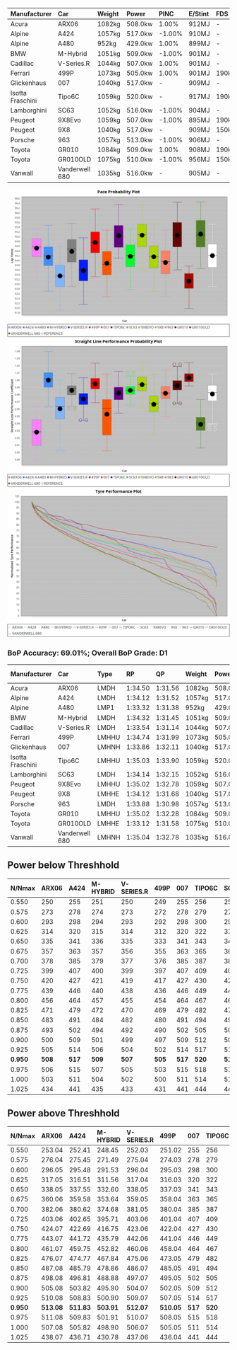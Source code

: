 | Manufacturer     | Car            | Weight | Power   | PINC    | E/Stint | FDS     |
|:-|:-|:-|:-|:-|:-|:-|
| Acura            | ARX06          | 1082kg | 508.0kw | 1.00%   | 912MJ   |    -    |
| Alpine           | A424           | 1057kg | 517.0kw | -1.00%  | 910MJ   |    -    |
| Alpine           | A480           | 952kg  | 429.0kw | 1.00%   | 899MJ   |    -    |
| BMW              | M-Hybrid       | 1051kg | 509.0kw | -1.00%  | 901MJ   |    -    |
| Cadillac         | V-Series.R     | 1044kg | 507.0kw | 1.00%   | 901MJ   |    -    |
| Ferrari          | 499P           | 1073kg | 505.0kw | 1.00%   | 901MJ   | 190kph  |
| Glickenhaus      | 007            | 1040kg | 517.0kw |    -    | 909MJ   |    -    |
| Isotta Fraschini | Tipo6C         | 1059kg | 520.0kw |    -    | 917MJ   | 190kph  |
| Lamborghini      | SC63           | 1052kg | 516.0kw | -1.00%  | 904MJ   |    -    |
| Peugeot          | 9X8Evo         | 1059kg | 507.0kw | -1.00%  | 895MJ   | 190kph  |
| Peugeot          | 9X8            | 1040kg | 517.0kw |    -    | 909MJ   | 150kph  |
| Porsche          | 963            | 1057kg | 513.0kw | -1.00%  | 906MJ   |    -    |
| Toyota           | GR010          | 1084kg | 509.0kw | 1.00%   | 908MJ   | 190kph  |
| Toyota           | GR010OLD       | 1075kg | 510.0kw | -1.00%  | 956MJ   | 150kph  |
| Vanwall          | Vanderwell 680 | 1035kg | 516.0kw |    -    | 905MJ   |    -    |

![PACECHART](./IMG/ACOMETHOD.png)
![STRAIGHTLINEPERFORMANCECHART](./IMG/ACOMETHOD_sp.png)
![TYREPERFORMANCECHART](./IMG/ACOMETHOD_tw.png)

### BoP Accuracy: 69.01%; Overall BoP Grade: D1
| Manufacturer     | Car            | Type  | RP      | QP      | Weight | Power¹  | Threshhold | PINC    | Power²   | E/Stint | AVG Vmax  | FDS     | RDLC | L/Stint | BOP-Grade | Model Accuracy | Model Points | Match%  | SimDiff |
|:-|:-|:-|:-|:-|:-|:-|:-|:-|:-|:-|:-|:-|:-|:-|:-|:-|:-|:-|:-|
| Acura            | ARX06          | LMDH  | 1:34.50 | 1:31.56 | 1082kg | 508.0kw | 210.0kph   | 1.00%   | 513.10kw |  912MJ  | 294.22kph |    -    | 0.99 | 40      | +C1       | 100.00%        | 996          | 78.67%  | #       |
| Alpine           | A424           | LMDH  | 1:34.12 | 1:31.52 | 1057kg | 517.0kw | 210.0kph   | -1.00%  | 511.80kw |  910MJ  | 306.85kph |    -    | 1.00 | 40      | -A2       | 99.61%         | 762          | 94.92%  | #       |
| Alpine           | A480           | LMP1  | 1:33.32 | 1:31.38 |  952kg | 429.0kw | 210.0kph   | 1.00%   | 433.30kw |  899MJ  | 298.24kph |    -    | 0.98 | 37      | -Ω1       | 100.00%        | 1173         | 44.74%  | #       |
| BMW              | M-Hybrid       | LMDH  | 1:34.32 | 1:31.45 | 1051kg | 509.0kw | 210.0kph   | -1.00%  | 503.90kw |  901MJ  | 303.98kph |    -    | 1.01 | 40      | ~A1       | 100.00%        | 1826         | 100.00% | #       |
| Cadillac         | V-Series.R     | LMDH  | 1:33.54 | 1:31.14 | 1044kg | 507.0kw | 210.0kph   | 1.00%   | 512.10kw |  901MJ  | 303.13kph |    -    | 1.02 | 40      | -D2       | 99.00%         | 3184         | 62.34%  | #       |
| Ferrari          | 499P           | LMHHU | 1:34.74 | 1:31.99 | 1073kg | 505.0kw | 210.0kph   | 1.00%   | 510.10kw |  901MJ  | 304.70kph | 190kph  | 1.01 | 40      | +C1       | 98.07%         | 3550         | 77.59%  | #       |
| Glickenhaus      | 007            | LMHNH | 1:33.86 | 1:32.11 | 1040kg | 517.0kw | 210.0kph   |    -    | 517.00kw |  909MJ  | 300.81kph |    -    | 0.96 | 40      | -B2       | 94.48%         | 2311         | 83.42%  | ±1.09s  |
| Isotta Fraschini | Tipo6C         | LMHHU | 1:35.03 | 1:33.90 | 1059kg | 520.0kw | 210.0kph   |    -    | 520.00kw |  917MJ  | 304.81kph | 190kph  | 1.04 | 40      | +Ω1       | 96.81%         | 91           | 19.43%  | #       |
| Lamborghini      | SC63           | LMDH  | 1:34.14 | 1:32.15 | 1052kg | 516.0kw | 210.0kph   | -1.00%  | 510.80kw |  904MJ  | 304.46kph |    -    | 1.03 | 40      | -A2       | 100.00%        | 529          | 90.49%  | #       |
| Peugeot          | 9X8Evo         | LMHHU | 1:35.02 | 1:32.78 | 1059kg | 507.0kw | 210.0kph   | -1.00%  | 501.90kw |  895MJ  | 304.72kph | 190kph  | 1.00 | 40      | +Ω1       | 99.21%         | 377          | 49.71%  | #       |
| Peugeot          | 9X8            | LMHHE | 1:34.12 | 1:31.68 | 1040kg | 517.0kw | 210.0kph   |    -    | 517.00kw |  909MJ  | 302.89kph | 150kph  | 1.03 | 40      | ~A1       | 99.52%         | 4561         | 96.66%  | #       |
| Porsche          | 963            | LMDH  | 1:33.88 | 1:30.98 | 1057kg | 513.0kw | 210.0kph   | -1.00%  | 507.90kw |  906MJ  | 303.63kph |    -    | 1.00 | 40      | -B2       | 99.96%         | 10176        | 81.59%  | #       |
| Toyota           | GR010          | LMHHU | 1:35.02 | 1:32.28 | 1084kg | 509.0kw | 210.0kph   | 1.00%   | 514.10kw |  908MJ  | 303.99kph | 190kph  | 1.00 | 40      | +C2       | 99.95%         | 5509         | 70.20%  | #       |
| Toyota           | GR010OLD       | LMHHE | 1:33.12 | 1:31.58 | 1075kg | 510.0kw | 210.0kph   | -1.00%  | 504.90kw |  956MJ  | 305.72kph | 150kph  | 1.01 | 40      | -Ω1       | 100.00%        | 351          | 14.69%  | #       |
| Vanwall          | Vanderwell 680 | LMHNH | 1:35.04 | 1:32.78 | 1035kg | 516.0kw | 210.0kph   |    -    | 516.00kw |  905MJ  | 298.75kph |    -    | 1.01 | 40      | +C2       | 99.23%         | 387          | 70.68%  | #       |

## Power below Threshhold
| N/Nmax    | ARX06   | A424    | M-HYBRID | V-SERIES.R | 499P    | 007     | TIPO6C  | SC63    | 9X8EVO  | 9X8     | 963     | GR010   | GR010OLD | VANDERWELL 680 | ​     | RPM      | A480       |
|:-|:-|:-|:-|:-|:-|:-|:-|:-|:-|:-|:-|:-|:-|:-|:-|:-|:-|
|  0.550    |  250    |  255    |  251     |  250       |  249    |  255    |  256    |  254    |  250    |  255    |  253    |  251    |  251     |  254           |  ​    |   --     |  0.00      |
|  0.575    |  273    |  278    |  274     |  273       |  272    |  278    |  279    |  277    |  273    |  278    |  276    |  274    |  274     |  277           |  ​    |   --     |  0.00      |
|  0.600    |  293    |  298    |  294     |  293       |  292    |  298    |  300    |  298    |  293    |  298    |  296    |  294    |  295     |  298           |  ​    |   --     |  0.00      |
|  0.625    |  314    |  320    |  315     |  314       |  312    |  320    |  322    |  319    |  314    |  320    |  317    |  315    |  316     |  319           |  ​    |   --     |  0.00      |
|  0.650    |  335    |  341    |  336     |  335       |  333    |  341    |  343    |  340    |  335    |  341    |  338    |  336    |  337     |  340           |  ​    |   --     |  0.00      |
|  0.675    |  357    |  363    |  357     |  356       |  355    |  363    |  365    |  362    |  356    |  363    |  360    |  357    |  358     |  362           |  ​    |   --     |  0.00      |
|  0.700    |  378    |  385    |  379     |  377       |  376    |  385    |  387    |  384    |  377    |  385    |  382    |  379    |  380     |  384           |  ​    |   --     |  0.00      |
|  0.725    |  399    |  407    |  400     |  399       |  397    |  407    |  409    |  406    |  399    |  407    |  403    |  400    |  401     |  406           |  ​    |   --     |  0.00      |
|  0.750    |  420    |  427    |  421     |  419       |  417    |  427    |  430    |  427    |  419    |  427    |  424    |  421    |  422     |  427           |  ​    |   --     |  0.00      |
|  0.775    |  439    |  446    |  440     |  438       |  436    |  446    |  449    |  446    |  438    |  446    |  443    |  440    |  441     |  446           |  ​    |  5000    |  253.06    |
|  0.800    |  456    |  464    |  457     |  455       |  454    |  464    |  467    |  463    |  455    |  464    |  461    |  457    |  458     |  463           |  ​    |  5500    |  299.07    |
|  0.825    |  471    |  479    |  472     |  470       |  469    |  479    |  482    |  478    |  470    |  479    |  476    |  472    |  473     |  478           |  ​    |  6000    |  334.08    |
|  0.850    |  483    |  491    |  484     |  482       |  480    |  491    |  494    |  490    |  482    |  491    |  487    |  484    |  485     |  490           |  ​    |  6500    |  377.09    |
|  0.875    |  493    |  502    |  494     |  492       |  490    |  502    |  505    |  501    |  492    |  502    |  498    |  494    |  495     |  501           |  ​    |  7000    |  421.10    |
|  0.900    |  500    |  509    |  501     |  499       |  497    |  509    |  512    |  508    |  499    |  509    |  505    |  501    |  502     |  508           |  ​    |  7500    |  432.10    |
|  0.925    |  505    |  514    |  506     |  504       |  502    |  514    |  517    |  513    |  504    |  514    |  510    |  506    |  507     |  513           |  ​    |  8000    |  428.10    |
| **0.950** | **508** | **517** | **509**  | **507**    | **505** | **517** | **520** | **516** | **507** | **517** | **513** | **509** | **510**  | **516**        | **​** | **8500** | **431.10** |
|  0.975    |  506    |  515    |  507     |  505       |  503    |  515    |  518    |  514    |  505    |  515    |  511    |  507    |  508     |  514           |  ​    |  9000    |  216.05    |
|  1.000    |  503    |  511    |  504     |  502       |  500    |  511    |  514    |  510    |  502    |  511    |  507    |  504    |  505     |  510           |  ​    |   --     |  0.00      |
|  1.025    |  434    |  441    |  435     |  433       |  431    |  441    |  444    |  441    |  433    |  441    |  438    |  435    |  436     |  441           |  ​    |   --     |  0.00      |

## Power above Threshhold
| N/Nmax    | ARX06      | A424       | M-HYBRID   | V-SERIES.R | 499P       | 007     | TIPO6C  | SC63       | 9X8EVO     | 9X8     | 963        | GR010      | GR010OLD   | VANDERWELL 680 | ​     | RPM      | A480       |
|:-|:-|:-|:-|:-|:-|:-|:-|:-|:-|:-|:-|:-|:-|:-|:-|:-|:-|
|  0.550    |  253.04    |  252.41    |  248.45    |  252.03    |  251.02    |  255    |  256    |  251.41    |  247.46    |  255    |  250.43    |  253.04    |  248.44    |  254           |  ​    |   --     |  0.00      |
|  0.575    |  276.04    |  275.45    |  271.49    |  275.04    |  274.03    |  278    |  279    |  274.45    |  270.50    |  278    |  273.47    |  276.05    |  271.48    |  277           |  ​    |   --     |  0.00      |
|  0.600    |  296.05    |  295.48    |  291.53    |  296.04    |  295.03    |  298    |  300    |  295.49    |  290.54    |  298    |  293.50    |  297.05    |  291.52    |  298           |  ​    |   --     |  0.00      |
|  0.625    |  317.05    |  316.51    |  311.56    |  317.04    |  316.03    |  320    |  322    |  316.52    |  310.58    |  320    |  314.54    |  318.06    |  312.56    |  319           |  ​    |   --     |  0.00      |
|  0.650    |  338.05    |  337.55    |  332.60    |  338.05    |  337.03    |  341    |  343    |  337.56    |  331.61    |  341    |  335.57    |  339.06    |  333.59    |  340           |  ​    |   --     |  0.00      |
|  0.675    |  360.06    |  359.58    |  353.64    |  359.05    |  358.04    |  363    |  365    |  358.59    |  352.65    |  363    |  356.61    |  361.06    |  354.63    |  362           |  ​    |   --     |  0.00      |
|  0.700    |  382.06    |  380.62    |  374.68    |  381.05    |  380.04    |  385    |  387    |  380.63    |  373.69    |  385    |  377.65    |  383.07    |  375.67    |  384           |  ​    |   --     |  0.00      |
|  0.725    |  403.06    |  402.65    |  395.71    |  403.06    |  401.04    |  407    |  409    |  401.66    |  394.73    |  407    |  399.68    |  404.07    |  396.71    |  406           |  ​    |   --     |  0.00      |
|  0.750    |  424.07    |  422.69    |  416.75    |  423.06    |  422.04    |  427    |  430    |  422.70    |  414.77    |  427    |  419.72    |  425.07    |  416.74    |  427           |  ​    |   --     |  0.00      |
|  0.775    |  443.07    |  441.72    |  435.79    |  442.06    |  441.04    |  446    |  449    |  441.73    |  433.80    |  446    |  438.75    |  444.08    |  435.78    |  446           |  ​    |  5000    |  253.06    |
|  0.800    |  461.07    |  459.75    |  452.82    |  460.06    |  458.04    |  464    |  467    |  458.75    |  450.84    |  464    |  455.78    |  462.08    |  453.81    |  463           |  ​    |  5500    |  299.07    |
|  0.825    |  476.07    |  474.77    |  467.84    |  475.06    |  473.05    |  479    |  482    |  473.78    |  465.86    |  479    |  470.81    |  477.08    |  468.84    |  478           |  ​    |  6000    |  334.08    |
|  0.850    |  487.08    |  485.79    |  478.86    |  486.07    |  485.05    |  491    |  494    |  485.80    |  476.88    |  491    |  482.83    |  488.09    |  479.86    |  490           |  ​    |  6500    |  377.09    |
|  0.875    |  498.08    |  496.81    |  488.88    |  497.07    |  495.05    |  502    |  505    |  495.82    |  486.90    |  502    |  492.84    |  499.09    |  489.87    |  501           |  ​    |  7000    |  421.10    |
|  0.900    |  505.08    |  503.82    |  495.90    |  504.07    |  502.05    |  509    |  512    |  502.83    |  493.92    |  509    |  499.86    |  506.09    |  496.89    |  508           |  ​    |  7500    |  432.10    |
|  0.925    |  510.08    |  508.83    |  500.90    |  509.07    |  507.05    |  514    |  517    |  507.84    |  498.92    |  514    |  504.86    |  511.09    |  501.89    |  513           |  ​    |  8000    |  428.10    |
| **0.950** | **513.08** | **511.83** | **503.91** | **512.07** | **510.05** | **517** | **520** | **510.84** | **501.93** | **517** | **507.87** | **514.09** | **504.90** | **516**        | **​** | **8500** | **431.10** |
|  0.975    |  511.08    |  509.83    |  501.91    |  510.07    |  508.05    |  515    |  518    |  508.84    |  499.93    |  515    |  505.87    |  512.09    |  502.90    |  514           |  ​    |  9000    |  216.05    |
|  1.000    |  507.08    |  505.82    |  498.90    |  506.07    |  505.05    |  511    |  514    |  505.83    |  496.92    |  511    |  502.86    |  508.09    |  499.89    |  510           |  ​    |   --     |  0.00      |
|  1.025    |  438.07    |  436.71    |  430.78    |  437.06    |  436.04    |  441    |  444    |  436.72    |  428.79    |  441    |  433.74    |  439.08    |  430.77    |  441           |  ​    |   --     |  0.00      |
